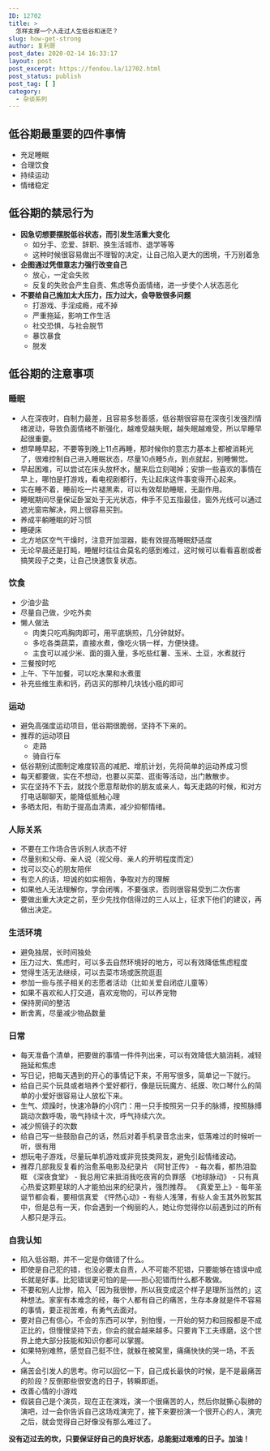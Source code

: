```yaml
---
ID: 12702
title: >
  怎样支撑一个人走过人生低谷和迷茫？
slug: how-get-strong
author: 复利哥
post_date: 2020-02-14 16:33:17
layout: post
post_excerpt: https://fendou.la/12702.html
post_status: publish
post_tag: [ ]
category:
  - 杂谈系列
---
```

## 低谷期最重要的四件事情

*   充足睡眠
*   合理饮食
*   持续运动
*   情绪稳定

## 低谷期的禁忌行为

*   **因急切想要摆脱低谷状态，而引发生活重大变化** 
    *   如分手、恋爱、辞职、换生活城市、退学等等
    *   这种时候很容易做出不理智的决定，让自己陷入更大的困境，千万别着急
*   **企图通过凭借意志力强行改变自己** 
    *   放心，一定会失败
    *   反复的失败会产生自责、焦虑等负面情绪，进一步使个人状态恶化
*   **不要给自己施加太大压力，压力过大，会导致很多问题** 
    *   打游戏、手淫成瘾，戒不掉
    *   严重拖延，影响工作生活
    *   社交恐惧，与社会脱节
    *   暴饮暴食
    *   脱发

## 低谷期的注意事项

### **睡眠**

*   人在深夜时，自制力最差，且容易多愁善感，低谷期很容易在深夜引发强烈情绪波动，导致负面情绪不断强化，越难受越失眠，越失眠越难受，所以早睡早起很重要。
*   想早睡早起，不要等到晚上11点再睡，那时候你的意志力基本上都被消耗光了，很难控制自己进入睡眠状态，尽量10点睡5点，到点就起，别睡懒觉。
*   早起困难，可以尝试在床头放杯水，醒来后立刻喝掉；安排一些喜欢的事情在早上，哪怕是打游戏，看电视剧都行，先让起床这件事变得开心起来。
*   实在睡不着，睡前吃一片褪黑素，可以有效帮助睡眠，无副作用。
*   睡眠期间尽量保证卧室处于无光状态，伸手不见五指最佳，窗外光线可以通过遮光窗帘解决，网上很容易买到。
*   养成平躺睡眠的好习惯
*   睡硬床
*   北方地区空气干燥时，注意开加湿器，能有效提高睡眠舒适度
*   无论早晨还是打盹，睡醒时往往会莫名的感到难过，这时候可以看看喜剧或者搞笑段子之类，让自己快速恢复状态。

### **饮食**

*   少油少盐
*   尽量自己做，少吃外卖
*   懒人做法 
    *   肉类只吃鸡胸肉即可，用平底锅煎，几分钟就好。
    *   多吃各类蔬菜，直接水煮，像吃火锅一样，方便快捷。
    *   主食可以减少米、面的摄入量，多吃些红薯、玉米、土豆，水煮就行
*   三餐按时吃
*   上午、下午加餐，可以吃水果和水煮蛋
*   补充些维生素和钙，药店买的那种几块钱小瓶的即可

### **运动**

*   避免高强度运动项目，低谷期很脆弱，坚持不下来的。
*   推荐的运动项目 
    *   走路
    *   骑自行车
*   低谷期别试图制定难度较高的减肥、增肌计划，先将简单的运动养成习惯
*   每天都要做，实在不想动，也要以买菜、逛街等活动，出门散散步。
*   实在坚持不下去，就找个愿意帮助你的朋友或亲人，每天走路的时候，和对方打电话聊聊天，能降低抵触心理
*   多晒太阳，有助于提高血清素，减少抑郁情绪。

### 人际关系

*   不要在工作场合告诉别人状态不好
*   尽量别和父母、亲人说（视父母、亲人的开明程度而定）
*   找可以交心的朋友陪伴
*   有恋人的话，坦诚的如实相告，争取对方的理解
*   如果他人无法理解你，学会闭嘴，不要强求，否则很容易受到二次伤害
*   要做出重大决定之前，至少先找你信得过的三人以上，征求下他们的建议，再做出决定。

### 生活环境

*   避免独居，长时间独处
*   压力过大、焦虑时，可以多去自然环境好的地方，可以有效降低焦虑程度
*   觉得生活无法继续，可以去菜市场或医院逛逛
*   参加一些与孩子相关的志愿者活动（比如关爱自闭症儿童等）
*   如果不喜欢和人打交道，喜欢宠物的，可以养宠物
*   保持房间的整洁
*   断舍离，尽量减少物品数量

### 日常

*   每天准备个清单，把要做的事情一件件列出来，可以有效降低大脑消耗，减轻拖延和焦虑
*   写日记，把每天遇到的开心的事情记下来，不用写很多，简单记一下就行。
*   给自己买个玩具或者培养个爱好都行，像是玩玩魔方、纸膜、吹口琴什么的简单的小爱好很容易让人放松下来。
*   生气、烦躁时，快速冷静的小窍门：用一只手按照另一只手的脉搏，按照脉搏跳动次数呼吸，吸气持续十次，呼气持续六次。
*   减少照镜子的次数
*   给自己写一些鼓励自己的话，然后对着手机录音念出来，低落难过的时候听一听，很有用
*   想玩电子游戏，尽量玩单机游戏或非竞技类网友，避免引起情绪波动。
*   推荐几部我反复看的治愈系电影及纪录片 《阿甘正传》 - 每次看，都热泪盈眶 《深夜食堂》 - 我总用它来抵消我吃夜宵的负罪感 《地球脉动》 - 只有真心热爱这颗星球的人才能拍出来的纪录片，强烈推荐。 《真爱至上》- 每年圣诞节都会看，要相信真爱 《怦然心动》- 有些人浅薄，有些人金玉其外败絮其中，但是总有一天，你会遇到一个绚丽的人，她让你觉得你以前遇到过的所有人都只是浮云。

### 自我认知

*   陷入低谷期，并不一定是你做错了什么。
*   即使是自己犯的错，也没必要太自责，人不可能不犯错，只要能够在错误中成长就是好事。比犯错误更可怕的是——担心犯错而什么都不敢做。
*   不要和别人比惨，陷入「因为我很惨，所以我变成这个样子是理所当然的」这种想法。家家有本难念的经，每个人都有自己的痛苦，生存本身就是件不容易的事情，要正视苦难，有勇气去面对。
*   要对自己有信心，不会的东西可以学，别怕慢，一开始的努力和回报都是不成正比的，但慢慢坚持下去，你会的就会越来越多。只要肯下工夫琢磨，这个世界上绝大部分技能和知识你都可以掌握。
*   如果特别难熬，感觉自己挺不住，就躲在被窝里，痛痛快快的哭一场，不丢人。
*   痛苦会引发人的思考。你可以回忆一下，自己成长最快的时候，是不是最痛苦的阶段？反倒那些很安逸的日子，转瞬即逝。
*   改善心情的小游戏
*   假装自己是个演员，现在正在演戏，演一个很痛苦的人，然后你就撕心裂肺的演吧，过一会你告诉自己这场戏演完了，接下来要扮演一个很开心的人，演完之后，就会觉得自己好像没有那么难过了。

**没有迈过去的坎，只要保证好自己的良好状态，总能挺过艰难的日子。加油！**